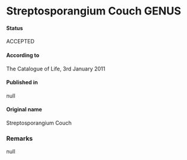 Streptosporangium Couch GENUS
=======

#### Status
ACCEPTED

#### According to
The Catalogue of Life, 3rd January 2011

#### Published in
null

#### Original name
Streptosporangium Couch

### Remarks
null